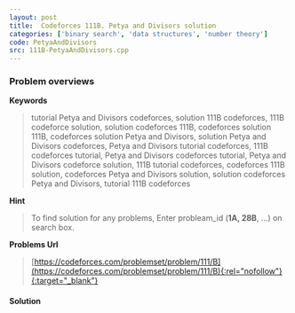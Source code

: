 ```yaml
---
layout: post
title:  Codeforces 111B. Petya and Divisors solution
categories: ['binary search', 'data structures', 'number theory']
code: PetyaAndDivisors
src: 111B-PetyaAndDivisors.cpp
---
```

### **Problem overviews**

**Keywords**
> tutorial Petya and Divisors codeforces, solution 111B codeforces, 111B codeforce solution, solution codeforces 111B, codeforces solution 111B, codeforces solution Petya and Divisors, solution Petya and Divisors codeforces, Petya and Divisors tutorial codeforces, 111B codeforces tutorial, Petya and Divisors codeforces tutorial, Petya and Divisors codeforce solution, 111B tutorial codeforces, codeforces 111B solution, codeforces Petya and Divisors solution, solution codeforces Petya and Divisors, tutorial 111B codeforces

**Hint**
> To find solution for any problems, Enter probleam_id (**1A, 28B**, ...) on search box. 

**Problems Url**
> [https://codeforces.com/problemset/problem/111/B](https://codeforces.com/problemset/problem/111/B){:rel="nofollow"}{:target="_blank"}

#### **Solution**



